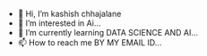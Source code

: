 - 👋 Hi, I’m kashish chhajalane
- 👀 I’m interested in Ai...
- 🌱 I’m currently learning DATA SCIENCE AND AI...
- 📫 How to reach me BY MY EMAIL ID...

<!---
kashuchhajalane/kashuchhajalane is a ✨ special ✨ repository because its `README.md` (this file) appears on your GitHub profile.
You can click the Preview link to take a look at your changes.
--->
